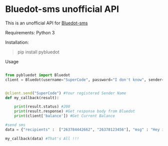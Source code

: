# Bluedot-sms unofficial API

This is an unofficial API for [Bluedot-sms](http://bluedotsms.com)

Requirements:
  Python 3

Installation:

>  pip install pybluedot

Usage
```python

from pybluedot import Bluedot
client = Bluedot(username="SuperCode", password="I don't know", sender="PyBluedot")


@client.send("SuperCode") #Your registered Sender Name
def my_callback(result):

    print(result.status) #200
    print(result.response) #Get response body from Bluedot
    print(client['balance']) #Get Current Balance

#send sms  
data = {"recipients" :  ["263784442662", "26378123456"], "msg" : "Hey i sent a text with pybluedot"}

my_callback(data) #That's All !!!



```
